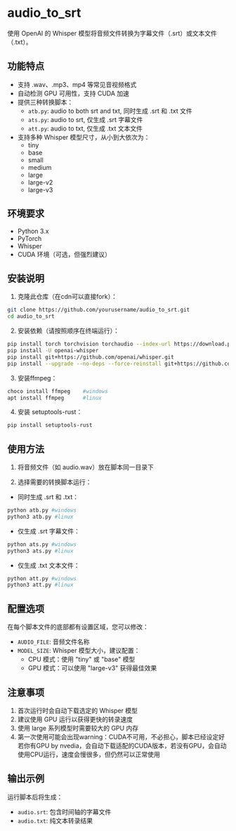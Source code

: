 # audio_to_srt

使用 OpenAI 的 Whisper 模型将音频文件转换为字幕文件（.srt）或文本文件（.txt）。

## 功能特点

- 支持 .wav、.mp3、mp4 等常见音视频格式
- 自动检测 GPU 可用性，支持 CUDA 加速
- 提供三种转换脚本：
  - `atb.py`: audio to both srt and txt, 同时生成 .srt 和 .txt 文件
  - `ats.py`: audio to srt, 仅生成 .srt 字幕文件
  - `att.py`: audio to txt, 仅生成 .txt 文本文件
- 支持多种 Whisper 模型尺寸，从小到大依次为：
  - tiny
  - base
  - small
  - medium
  - large
  - large-v2
  - large-v3

## 环境要求

- Python 3.x
- PyTorch
- Whisper
- CUDA 环境（可选，但强烈建议）

## 安装说明

1. 克隆此仓库（在cdn可以直接fork）：
```bash
git clone https://github.com/yourusername/audio_to_srt.git
cd audio_to_srt
```

2. 安装依赖（请按照顺序在终端运行）：
```bash
pip install torch torchvision torchaudio --index-url https://download.pytorch.org/whl/cu121
pip install -U openai-whisper
pip install git+https://github.com/openai/whisper.git
pip install --upgrade --no-deps --force-reinstall git+https://github.com/openai/whisper.git
```
3. 安装ffmpeg：
```bash
choco install ffmpeg    #windows
apt install ffmpeg      #linux
```
4. 安装 setuptools-rust：
```bash
pip install setuptools-rust
```

## 使用方法

1. 将音频文件（如 audio.wav）放在脚本同一目录下

2. 选择需要的转换脚本运行：

- 同时生成 .srt 和 .txt：
```bash
python atb.py #windows
python3 atb.py #linux
```

- 仅生成 .srt 字幕文件：
```bash
python ats.py #windows
python3 ats.py #linux
```

- 仅生成 .txt 文本文件：
```bash
python att.py #windows
python3 att.py #linux
```

## 配置选项

在每个脚本文件的底部都有设置区域，您可以修改：

- `AUDIO_FILE`: 音频文件名称
- `MODEL_SIZE`: Whisper 模型大小，建议配置：
  - CPU 模式：使用 "tiny" 或 "base" 模型
  - GPU 模式：可以使用 "large-v3" 获得最佳效果

## 注意事项

1. 首次运行时会自动下载选定的 Whisper 模型
2. 建议使用 GPU 运行以获得更快的转录速度
3. 使用 large 系列模型时需要较大的 GPU 内存
4. 第一次使用可能会出现warning：CUDA不可用，不必担心，脚本已经设定好若你有GPU by nvedia，会自动下载适配的CUDA版本，若没有GPU，会自动使用CPU运行，速度会慢很多，但仍然可以正常使用

## 输出示例

运行脚本后将生成：

- `audio.srt`: 包含时间轴的字幕文件
- `audio.txt`: 纯文本转录结果
